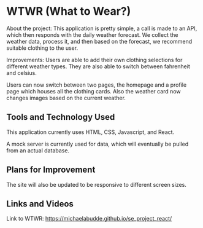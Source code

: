 # WTWR (What to Wear?)

About the project:
This application is pretty simple, a call is made to an API, which then responds with the daily weather forecast. We collect the weather data, process it, and then based on the forecast, we recommend suitable clothing to the user.

Improvements:
Users are able to add their own clothing selections for different weather types. They are also able to switch between fahrenheit and celsius.

Users can now switch between two pages, the homepage and a profile page which houses all the clothing cards. Also the weather card now changes images based on the current weather.

## Tools and Technology Used

This application currently uses HTML, CSS, Javascript, and React.

A mock server is currently used for data, which will eventually be pulled from an actual database.

## Plans for Improvement

The site will also be updated to be responsive to different screen sizes.

## Links and Videos

Link to WTWR:
https://michaelabudde.github.io/se_project_react/
